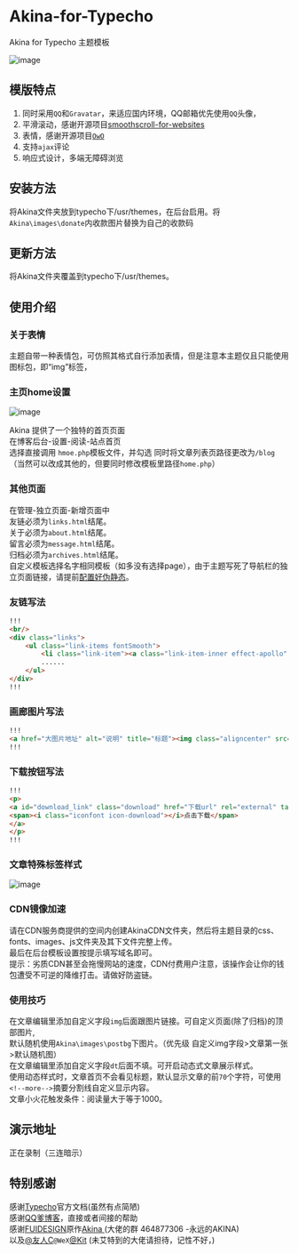 # Akina-for-Typecho
Akina for Typecho 主题模板

![image](https://github.com/Zisbusy/Akina-for-Typecho/blob/master/Akina-img/Akina.jpg)

## 模版特点

1. 同时采用`QQ`和`Gravatar`，来适应国内环境，QQ邮箱优先使用`QQ`头像，
2. 平滑滚动，感谢开源项目[smoothscroll-for-websites](https://github.com/gblazex/smoothscroll-for-websites)
3. 表情，感谢开源项目[`OwO`](https://github.com/DIYgod/OwO)
4. 支持`ajax`评论
5. 响应式设计，多端无障碍浏览

## 安装方法

将Akina文件夹放到typecho下/usr/themes，在后台启用。将`Akina\images\donate`内收款图片替换为自己的收款码

## 更新方法

将Akina文件夹覆盖到typecho下/usr/themes。

## 使用介绍

### 关于表情

主题自带一种表情包，可仿照其格式自行添加表情，但是注意本主题仅且只能使用图标包，即“img”标签，

### 主页home设置

![image](https://github.com/Zisbusy/Akina-for-Typecho/blob/master/Akina-img/Akina-home.png)

Akina 提供了一个独特的首页页面  
在博客后台-设置-阅读-站点首页  
选择直接调用 `hmoe.php`模板文件，并勾选 同时将文章列表页路径更改为`/blog`（当然可以改成其他的，但要同时修改模板里路径`home.php`）  

### 其他页面

在管理-独立页面-新增页面中  
友链必须为`links.html`结尾。  
关于必须为`about.html`结尾。  
留言必须为`message.html`结尾。  
归档必须为`archives.html`结尾。  
自定义模板选择名字相同模板（如多没有选择page），由于主题写死了导航栏的独立页面链接，请提前[配置好伪静态](https://www.typechodev.com/theme/478.html)。

### 友链写法

```html
!!!
<br/>
<div class="links">
    <ul class="link-items fontSmooth">
        <li class="link-item"><a class="link-item-inner effect-apollo" href="http://zhebk.cn/" title="我们，渺小到不可一世。" target="_blank" ><span class="sitename">纸盒博客</span><div class="linkdes">我们，渺小到不可一世。</div></a></li>
        ......
    </ul>
</div>
!!!
```

### 画廊图片写法

```html
!!!
<a href="大图片地址" alt="说明" title="标题"><img class="aligncenter" src="小图片地址" alt="说明"></a>
!!!
```

### 下载按钮写法

```html
!!!
<p>
<a id="download_link" class="download" href="下载url" rel="external" target="_blank" title="下载地址">  
<span><i class="iconfont icon-download"></i>点击下载</span>
</a>
</p>
!!!
```

### 文章特殊标签样式

![image](https://github.com/Zisbusy/Akina-for-Typecho/blob/master/Akina-img/h2-h5.jpg)

### CDN镜像加速

请在CDN服务商提供的空间内创建AkinaCDN文件夹，然后将主题目录的css、fonts、images、js文件夹及其下文件完整上传。  
最后在后台模板设置按提示填写域名即可。  
提示：劣质CDN甚至会拖慢网站的速度，CDN付费用户注意，该操作会让你的钱包遭受不可逆的降维打击。请做好防盗链。  

### 使用技巧

在文章编辑里添加自定义字段` img `后面跟图片链接。可自定义页面(除了归档)的顶部图片,  
默认随机使用`Akina\images\postbg`下图片。（优先级 自定义img字段>文章第一张>默认随机图）  
在文章编辑里添加自定义字段` dt `后面不填。可开启动态式文章展示样式。  
使用动态样式时，文章首页不会看见标题，默认显示文章的前`70`个字符，可使用`<!--more-->`摘要分割线自定义显示内容。  
文章小火花触发条件：阅读量大于等于1000。

## 演示地址

正在录制（三连暗示）

## 特别感谢

感谢[Typecho](http://docs.typecho.org/doku.php)官方文档(虽然有点简陋)  
感谢[QQ爹博客](https://qqdie.com/)，直接或者间接的帮助  
感谢[FUIDESIGN](http://fui.im/)原作[Akina ](https://github.com/Xoin-Yang/Akina)(大佬的群 464877306 -永远的AKINA)  
以及[@友人C](https://www.ihewro.com/)`@WeX`[@Kit](http://www.aihack.cn/) (未艾特到的大佬请担待，记性不好，)  

